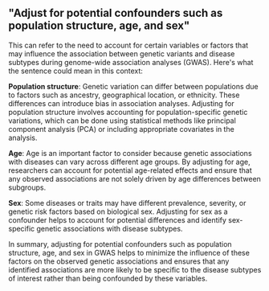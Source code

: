 ## "Adjust for potential confounders such as population structure, age, and sex" 
  This can refer to the need to account for certain variables or factors that may influence the association between genetic variants and disease subtypes during genome-wide association analyses (GWAS). Here's what the sentence could mean in this context:

**Population structure**: Genetic variation can differ between populations due to factors such as ancestry, geographical location, or ethnicity. These differences can introduce bias in association analyses. Adjusting for population structure involves accounting for population-specific genetic variations, which can be done using statistical methods like principal component analysis (PCA) or including appropriate covariates in the analysis.

**Age**: Age is an important factor to consider because genetic associations with diseases can vary across different age groups. By adjusting for age, researchers can account for potential age-related effects and ensure that any observed associations are not solely driven by age differences between subgroups.

**Sex**: Some diseases or traits may have different prevalence, severity, or genetic risk factors based on biological sex. Adjusting for sex as a confounder helps to account for potential differences and identify sex-specific genetic associations with disease subtypes.

In summary, adjusting for potential confounders such as population structure, age, and sex in GWAS helps to minimize the influence of these factors on the observed genetic associations and ensures that any identified associations are more likely to be specific to the disease subtypes of interest rather than being confounded by these variables.






